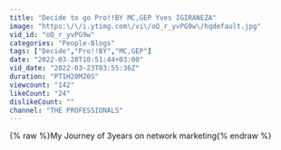 ```yaml
---
title: "Decide to go Pro!!BY MC,GEP Yves IGIRANEZA"
image: "https:\/\/i.ytimg.com\/vi\/oQ_r_yvPG9w\/hqdefault.jpg"
vid_id: "oQ_r_yvPG9w"
categories: "People-Blogs"
tags: ["Decide","Pro!!BY","MC,GEP"]
date: "2022-03-28T10:51:44+03:00"
vid_date: "2022-03-23T03:55:36Z"
duration: "PT1H20M20S"
viewcount: "142"
likeCount: "24"
dislikeCount: ""
channel: "THE PROFESSIONALS"
---
```

{% raw %}My Journey of 3years on network marketing{% endraw %}
